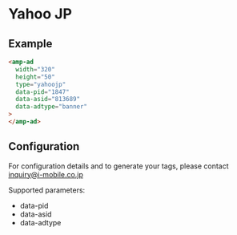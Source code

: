 <!---
Copyright 2015 The AMP HTML Authors. All Rights Reserved.

Licensed under the Apache License, Version 2.0 (the "License");
you may not use this file except in compliance with the License.
You may obtain a copy of the License at

      http://www.apache.org/licenses/LICENSE-2.0

Unless required by applicable law or agreed to in writing, software
distributed under the License is distributed on an "AS-IS" BASIS,
WITHOUT WARRANTIES OR CONDITIONS OF ANY KIND, either express or implied.
See the License for the specific language governing permissions and
limitations under the License.
-->

# Yahoo JP

## Example

```html
<amp-ad 
  width="320"
  height="50"
  type="yahoojp"
  data-pid="1847"
  data-asid="813689"
  data-adtype="banner"  
>
</amp-ad>
```

## Configuration

For configuration details and to generate your tags, please contact inquiry@i-mobile.co.jp

Supported parameters:

- data-pid
- data-asid
- data-adtype